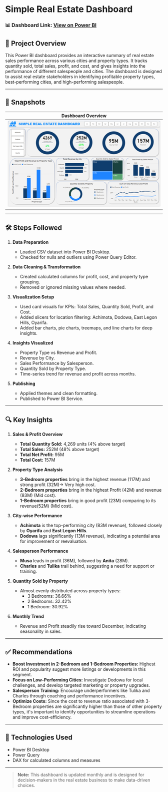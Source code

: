 # Simple Real Estate Dashboard

### 📊 Dashboard Link: [View on Power BI](https://app.powerbi.com/links/DNAX4UVg6u?ctid=0bc92751-071a-4e2c-a48b-633206fef374&pbi_source=linkShare)

## 🏡 Project Overview

This Power BI dashboard provides an interactive summary of real estate sales performance across various cities and property types. It tracks quantity sold, total sales, profit, and cost, and gives insights into the performance of different salespeople and cities. The dashboard is designed to assist real estate stakeholders in identifying profitable property types, best-performing cities, and high-performing salespeople.

---
## 📌 Snapshots

| Dashboard Overview |
|--------------------|
| ![Dashboard Screenshot](https://github.com/OmarAboElnaga/Real-State-PowerBI-Dashboard/blob/main/Screenshot%202025-04-14%20005102.png) |

---
## 🛠️ Steps Followed

1. **Data Preparation**  
   - Loaded CSV dataset into Power BI Desktop.
   - Checked for nulls and outliers using Power Query Editor.

2. **Data Cleaning & Transformation**
   - Created calculated columns for profit, cost, and property type grouping.
   - Removed or ignored missing values where needed.

3. **Visualization Setup**
   - Used card visuals for KPIs: Total Sales, Quantity Sold, Profit, and Cost.
   - Added slicers for location filtering: Achimota, Dodowa, East Legon Hills, Oyarifa.
   - Added bar charts, pie charts, treemaps, and line charts for deep insights.

4. **Insights Visualized**
   - Property Type vs Revenue and Profit.
   - Revenue by City.
   - Sales Performance by Salesperson.
   - Quantity Sold by Property Type.
   - Time-series trend for revenue and profit across months.

5. **Publishing**
   - Applied themes and clean formatting.
   - Published to Power BI Service.

---

## 🔍 Key Insights

1. **Sales & Profit Overview**
   - **Total Quantity Sold:** 4,269 units (4% above target)
   - **Total Sales:** 252M (48% above target)
   - **Total Net Profit:** 95M
   - **Total Cost:** 157M

2. **Property Type Analysis**
   - **3-Bedroom properties** bring in the highest revenue (117M) and strong profit (32M)-> Very high cost.
   - **2-Bedroom properties** bring in the highest Profit (42M) and revenue (83M) (Mid cost).
   - **1-Bedroom properties** bring in good profit (23M) comparing to its revenue(52M) (Mid cost).


3. **City-wise Performance**
   - **Achimota** is the top-performing city (83M revenue), followed closely by **Oyarifa** and **East Legon Hills**.
   - **Dodowa** lags significantly (13M revenue), indicating a potential area for improvement or reevaluation.

4. **Salesperson Performance**
   - **Musa** leads in profit (36M), followed by **Anita** (28M).
   - **Charles** and **Tulika** trail behind, suggesting a need for support or training.

5. **Quantity Sold by Property**
   - Almost evenly distributed across property types:
     - 3 Bedrooms: 36.66%
     - 2 Bedrooms: 32.42%
     - 1 Bedroom: 30.92%

6. **Monthly Trend**
   - Revenue and Profit steadily rise toward December, indicating seasonality in sales.

---

## ✅ Recommendations

- **Boost Investment in 2-Bedroom and 1-Bedroom Properties:** Highest ROI and popularity suggest more listings or developments in this segment.
- **Focus on Low-Performing Cities:** Investigate Dodowa for local challenges, and develop targeted marketing or property upgrades.
- **Salesperson Training:** Encourage underperformers like Tulika and Charles through coaching and performance incentives.
- **Optimize Costs:** Since the cost to revenue ratio associated with 3-Bedroom properties are significantly higher than those of other property types, it's important to identify opportunities to streamline operations and improve cost-efficiency.

---

## 📁 Technologies Used

- Power BI Desktop
- Power Query
- DAX for calculated columns and measures

---


> **Note:** This dashboard is updated monthly and is designed for decision-makers in the real estate business to make data-driven choices.

